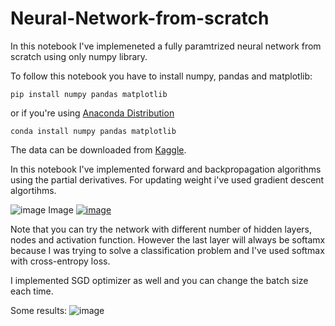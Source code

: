 ﻿# Neural-Network-from-scratch

In this notebook I've implemeneted a fully paramtrized neural network from scratch using only numpy library. 

To follow this notebook you have to install numpy, pandas and matplotlib:

```
pip install numpy pandas matplotlib
```

or if you're using [Anaconda Distribution](https://anaconda.org/)

```
conda install numpy pandas matplotlib
```

The data can be downloaded from [Kaggle](https://www.kaggle.com/zalando-research/fashionmnist).

In this notebook I've implemented forward and backpropagation algorithms using the partial derivatives. For updating weight i've used gradient descent algortihms.

![image](https://user-images.githubusercontent.com/73353537/153706897-d920b25d-9417-4f76-8bca-7504f75a1999.png)
Image [![image](https://user-images.githubusercontent.com/73353537/153706940-f7717055-7a31-4d4c-a6d7-69f6b8627896.png)](https://towardsdatascience.com/neural-networks-from-scratch-easy-vs-hard-b26ddc2e89c7)

Note that you can try the network with different number of hidden layers, nodes and activation function. However the last layer will always be softamx because I was trying to solve a classification problem and I've used softmax with cross-entropy loss.

I implemented SGD optimizer as well and you can change the batch size each time.

Some results:
![image](https://user-images.githubusercontent.com/73353537/153706904-f1a1c311-5c29-44b1-926c-a1188ecb7ca0.png)
